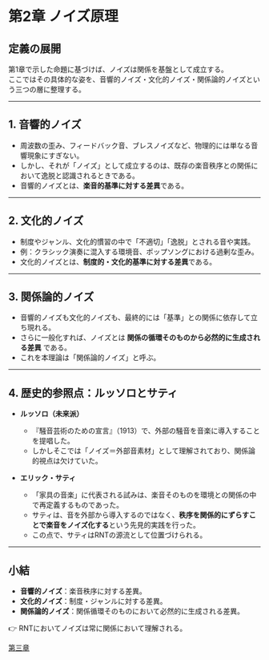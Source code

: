 # 第2章 ノイズ原理

## 定義の展開
第1章で示した命題に基づけば、ノイズは関係を基盤として成立する。  
ここではその具体的な姿を、音響的ノイズ・文化的ノイズ・関係論的ノイズという三つの層に整理する。  

---

## 1. 音響的ノイズ
- 周波数の歪み、フィードバック音、ブレスノイズなど、物理的には単なる音響現象にすぎない。  
- しかし、それが「ノイズ」として成立するのは、既存の楽音秩序との関係において逸脱と認識されるときである。  
- 音響的ノイズとは、**楽音的基準に対する差異**である。  

---

## 2. 文化的ノイズ
- 制度やジャンル、文化的慣習の中で「不適切」「逸脱」とされる音や実践。  
- 例：クラシック演奏に混入する環境音、ポップソングにおける過剰な歪み。  
- 文化的ノイズとは、**制度的・文化的基準に対する差異**である。  

---

## 3. 関係論的ノイズ
- 音響的ノイズも文化的ノイズも、最終的には「基準」との関係に依存して立ち現れる。  
- さらに一般化すれば、ノイズとは **関係の循環そのものから必然的に生成される差異** である。  
- これを本理論は「関係論的ノイズ」と呼ぶ。  

---

## 4. 歴史的参照点：ルッソロとサティ
- **ルッソロ（未来派）**  
  - 『騒音芸術のための宣言』（1913）で、外部の騒音を音楽に導入することを提唱した。  
  - しかしそこでは「ノイズ＝外部音素材」として理解されており、関係論的視点は欠けていた。  

- **エリック・サティ**  
  - 「家具の音楽」に代表される試みは、楽音そのものを環境との関係の中で再定義するものであった。  
  - サティは、音を外部から導入するのではなく、**秩序を関係的にずらすことで楽音をノイズ化する**という先見的実践を行った。  
  - この点で、サティはRNTの源流として位置づけられる。  

---

## 小結
- **音響的ノイズ**：楽音秩序に対する差異。  
- **文化的ノイズ**：制度・ジャンルに対する差異。  
- **関係論的ノイズ**：関係循環そのものにおいて必然的に生成される差異。  

👉 RNTにおいてノイズは常に関係において理解される。  

[第三章](03-improvisation-principle.md)
